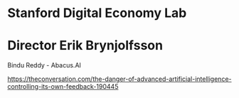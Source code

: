 # Stanford Digital Economy Lab
# Director Erik Brynjolfsson

Bindu Reddy - Abacus.AI

https://theconversation.com/the-danger-of-advanced-artificial-intelligence-controlling-its-own-feedback-190445




